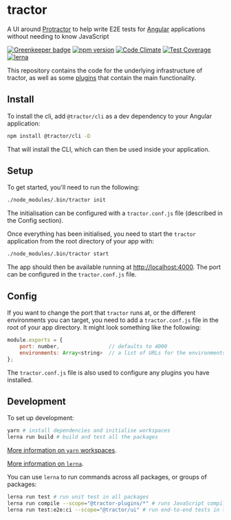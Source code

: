 # tractor  

A UI around [Protractor](http://angular.github.io/protractor/) to help write E2E tests for [Angular](https://angular.io/) applications without needing to know JavaScript

[![Greenkeeper badge](https://badges.greenkeeper.io/TradeMe/tractor.svg)](https://greenkeeper.io/)
[![npm version](https://img.shields.io/npm/v/@tractor/cli.svg)](https://www.npmjs.com/package/@tractor/cli)
[![Code Climate](https://codeclimate.com/github/TradeMe/tractor/badges/gpa.svg)](https://codeclimate.com/github/TradeMe/tractor)
[![Test Coverage](https://codeclimate.com/github/TradeMe/tractor/coverage.svg)](https://codeclimate.com/github/TradeMe/tractor/coverage)
[![lerna](https://img.shields.io/badge/maintained%20with-lerna-cc00ff.svg)](https://github.com/TradeMe/tractor)

This repository contains the code for the underlying infrastructure of tractor, as well as some [plugins](https://www.npmjs.com/org/tractor-plugins) that contain the main functionality.

## Install

To install the cli, add `@tractor/cli` as a dev dependency to your Angular application:

```sh
npm install @tractor/cli -D
```

That will install the CLI, which can then be used inside your application.

## Setup

To get started, you'll need to run the following:

```sh
./node_modules/.bin/tractor init
```

The initialisation can be configured with a `tractor.conf.js` file (described in the Config section).

Once everything has been initialised, you need to start the `tractor` application from the root directory of your app with:

```sh
./node_modules/.bin/tractor start
```

The app should then be available running at [http://localhost:4000](http://localhost:4000). The port can be configured in the `tractor.conf.js` file.

## Config

If you want to change the port that `tractor` runs at, or the different environments you can target, you need to add a `tractor.conf.js` file in the root of your app directory. It might look something like the following:

```javascript
module.exports = {
    port: number,                // defaults to 4000
    environments: Array<string>  // a list of URLs for the environments to run the tests in
};
```

The `tractor.conf.js` file is also used to configure any plugins you have installed.

## Development

To set up development:

```sh
yarn # install dependencies and initialise workspaces
lerna run build # build and test all the packages
```

[More information on `yarn` workspaces](https://yarnpkg.com/en/docs/workspaces).

[More information on `lerna`](https://lernajs.io/).

You can use `lerna` to run commands across all packages, or groups of packages:

```sh
lerna run test # run unit test in all packages
lerna run compile --scope="@tractor-plugins/*" # runs JavaScript compiler in all @tractor-plugin packages
lerna run test:e2e:ci --scope="@tractor/ui" # run end-to-end tests in the @tractor/ui package only
```

